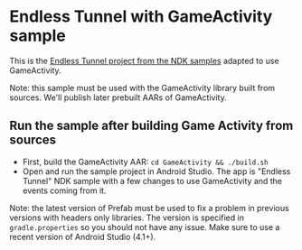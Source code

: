 # Endless Tunnel with GameActivity sample

This is the [Endless Tunnel project from the NDK samples](https://github.com/android/ndk-samples/tree/master/endless-tunnel/) adapted to use GameActivity.

Note: this sample must be used with the GameActivity library built from sources.
We'll publish later prebuilt AARs of GameActivity.

## Run the sample after building Game Activity from sources

* First, build the GameActivity AAR: `cd GameActivity && ./build.sh`
* Open and run the sample project in Android Studio. The app is "Endless Tunnel" NDK sample with a few changes to use GameActivity and the events coming from it.

Note: the latest version of Prefab must be used to fix a problem in previous versions with headers only libraries. The version is specified in `gradle.properties` so you should not have any issue. Make sure to use a recent version of Android Studio (4.1+).
